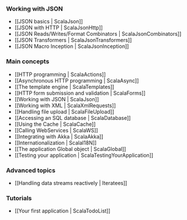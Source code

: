 <!--- Copyright (C) 2009-2013 Typesafe Inc. <http://www.typesafe.com> -->
### Working with JSON
- [[JSON basics | ScalaJson]]
- [[JSON with HTTP | ScalaJsonHttp]]
- [[JSON Reads/Writes/Format Combinators | ScalaJsonCombinators]]
- [[JSON Transformers | ScalaJsonTransformers]]
- [[JSON Macro Inception | ScalaJsonInception]]

### Main concepts

- [[HTTP programming | ScalaActions]]
- [[Asynchronous HTTP programming | ScalaAsync]]
- [[The template engine | ScalaTemplates]]
- [[HTTP form submission and validation | ScalaForms]]
- [[Working with JSON | ScalaJson]]
- [[Working with XML | ScalaXmlRequests]]
- [[Handling file upload | ScalaFileUpload]]
- [[Accessing an SQL database | ScalaDatabase]]
- [[Using the Cache | ScalaCache]]
- [[Calling WebServices | ScalaWS]]
- [[Integrating with Akka | ScalaAkka]]
- [[Internationalization | ScalaI18N]]
- [[The application Global object | ScalaGlobal]]
- [[Testing your application | ScalaTestingYourApplication]]
        
### Advanced topics

- [[Handling data streams reactively | Iteratees]]

### Tutorials

- [[Your first application | ScalaTodoList]]
